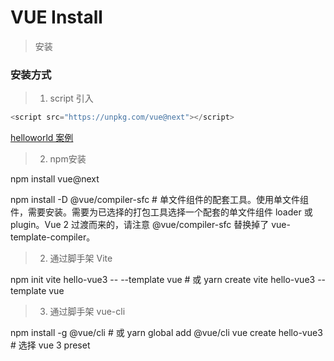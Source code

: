 # VUE Install

> 安装

### 安装方式

> 1. script 引入

```js
<script src="https://unpkg.com/vue@next"></script>
```

[helloworld 案例](case/vue-case-helloworld.md)

> 2. npm安装

npm install vue@next

npm install -D @vue/compiler-sfc # 单文件组件的配套工具。使用单文件组件，需要安装。需要为已选择的打包工具选择一个配套的单文件组件 loader 或 plugin。Vue 2 过渡而来的，请注意 @vue/compiler-sfc 替换掉了 vue-template-compiler。


> 2. 通过脚手架 Vite

npm init vite hello-vue3 -- --template vue # 或 yarn create vite hello-vue3 --template vue

> 3. 通过脚手架 vue-cli

npm install -g @vue/cli # 或 yarn global add @vue/cli
vue create hello-vue3   # 选择 vue 3 preset

